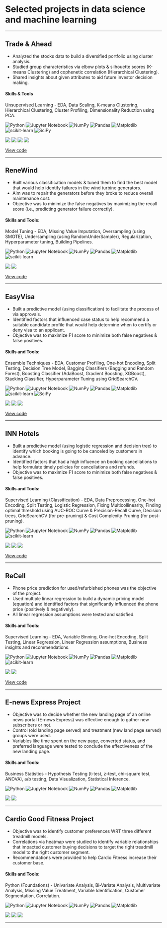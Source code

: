 # Selected projects in data science and machine learning

---

## Trade & Ahead
- Analyzed the stocks data to build a diversified portfolio using cluster analysis.
- Studied group characteristics via elbow plots & silhouette scores (K-means Clustering) and cophenetic correlation (Hierarchical Clustering).
- Shared insights about given attributes to aid future investor decision making.

#### Skills & Tools
Unsupervised Learning - EDA, Data Scaling, K-means Clustering, Hierarchical Clustering, Cluster Profiling, Dimensionality Reduction using PCA.

![Python](https://img.shields.io/badge/python-3670A0?style=for-the-badge&logo=python&logoColor=ffdd54&style=flat) ![Jupyter Notebook](https://img.shields.io/badge/jupyter-%23FA0F00.svg?style=for-the-badge&logo=jupyter&logoColor=white&style=flat) ![NumPy](https://img.shields.io/badge/numpy-%23013243.svg?style=for-the-badge&logo=numpy&logoColor=white&style=flat) ![Pandas](https://img.shields.io/badge/pandas-%23150458.svg?style=for-the-badge&logo=pandas&logoColor=white&style=flat) ![Matplotlib](https://img.shields.io/badge/Matplotlib-%23ffffff.svg?style=for-the-badge&logo=Matplotlib&logoColor=black&style=flat) ![scikit-learn](https://img.shields.io/badge/scikit--learn-%23F7931E.svg?style=for-the-badge&logo=scikit-learn&logoColor=white&style=flat) ![SciPy](https://img.shields.io/badge/SciPy-%230C55A5.svg?style=for-the-badge&logo=scipy&logoColor=%white&style=flat)

<img src="images/project_1/1_gics.png?raw=true" />
<img src="images/project_1/2_correlation.png?raw=true" />
<img src="images/project_1/3_k_means.png?raw=true" />
<img src="images/project_1/4_dendrogram.png?raw=true" />

[View code](https://github.com/ritima1/ritima1.github.io/tree/master/projects/project_1.html)

---

## ReneWind
- Built various classification models & tuned them to find the best model that would help identify failures in the wind turbine generators. 
- Aim was to repair the generators before they broke to reduce overall maintenance cost.
- Objective was to minimize the false negatives by maximizing the recall score (i.e., predicting generator failure correctly).

#### Skills and Tools: 
Model Tuning - EDA, Missing Value Imputation, Oversampling (using SMOTE), Undersampling (using RandomUnderSampler), Regularization, Hyperparameter tuning, Building Pipelines.

![Python](https://img.shields.io/badge/python-3670A0?style=for-the-badge&logo=python&logoColor=ffdd54&style=flat) ![Jupyter Notebook](https://img.shields.io/badge/jupyter-%23FA0F00.svg?style=for-the-badge&logo=jupyter&logoColor=white&style=flat) ![NumPy](https://img.shields.io/badge/numpy-%23013243.svg?style=for-the-badge&logo=numpy&logoColor=white&style=flat) ![Pandas](https://img.shields.io/badge/pandas-%23150458.svg?style=for-the-badge&logo=pandas&logoColor=white&style=flat) ![Matplotlib](https://img.shields.io/badge/Matplotlib-%23ffffff.svg?style=for-the-badge&logo=Matplotlib&logoColor=black&style=flat) ![scikit-learn](https://img.shields.io/badge/scikit--learn-%23F7931E.svg?style=for-the-badge&logo=scikit-learn&logoColor=white&style=flat)

<img src="images/project_2/1_algos.png?raw=true" />
<img src="images/project_2/2_features.png?raw=true" />

[View code](https://github.com/ritima1/ritima1.github.io/tree/master/projects/project_2.ipynb) 

---

## EasyVisa
- Built a predictive model (using classification) to facilitate the process of via approvals.
- Identified factors that influenced case status to help recommend a suitable candidate profile that would help determine when to certify or deny visa to an applicant.
- Objective was to maximize F1 score to minimize both false negatives & false positives.

#### Skills and Tools: 
Ensemble Techniques - EDA, Customer Profiling, One-hot Encoding, Split Testing, Decision Tree Model, Bagging Classifiers (Bagging and Random Forest), Boosting Classifier (AdaBoost, Gradient Boosting, XGBoost), Stacking Classifier, Hyperparameter Tuning using GridSearchCV.

![Python](https://img.shields.io/badge/python-3670A0?style=for-the-badge&logo=python&logoColor=ffdd54&style=flat) ![Jupyter Notebook](https://img.shields.io/badge/jupyter-%23FA0F00.svg?style=for-the-badge&logo=jupyter&logoColor=white&style=flat) ![NumPy](https://img.shields.io/badge/numpy-%23013243.svg?style=for-the-badge&logo=numpy&logoColor=white&style=flat) ![Pandas](https://img.shields.io/badge/pandas-%23150458.svg?style=for-the-badge&logo=pandas&logoColor=white&style=flat) ![Matplotlib](https://img.shields.io/badge/Matplotlib-%23ffffff.svg?style=for-the-badge&logo=Matplotlib&logoColor=black&style=flat) ![scikit-learn](https://img.shields.io/badge/scikit--learn-%23F7931E.svg?style=for-the-badge&logo=scikit-learn&logoColor=white&style=flat) ![SciPy](https://img.shields.io/badge/SciPy-%230C55A5.svg?style=for-the-badge&logo=scipy&logoColor=%white&style=flat)

<img src="images/project_3/1_case_study.png?raw=true" />
<img src="images/project_3/2_region.png?raw=true" />
<img src="images/project_3/3_stacking.png?raw=true" />

[View code](https://github.com/ritima1/ritima1.github.io/tree/master/projects/project_3.ipynb) 

---

## INN Hotels
- Built a predictive model (using logistic regression and decision tree) to identify which booking is going to be canceled by customers in advance.
- Identified factors that had a high influence on booking cancellations to help formulate timely policies for cancellations and refunds.
- Objective was to maximize F1 score to minimize both false negatives & false positives.

#### Skills and Tools: 
Supervised Learning (Classification) - EDA, Data Preprocessing, One-hot Encoding, Split Testing, Logistic Regression, Fixing Multicollinearity, Finding optimal threshold using AUC-ROC Curve & Precision-Recall Curve, Decision trees, GridSearchCV (for pre-pruning) & Cost Complexity Pruning (for post-pruning).

![Python](https://img.shields.io/badge/python-3670A0?style=for-the-badge&logo=python&logoColor=ffdd54&style=flat) ![Jupyter Notebook](https://img.shields.io/badge/jupyter-%23FA0F00.svg?style=for-the-badge&logo=jupyter&logoColor=white&style=flat) ![NumPy](https://img.shields.io/badge/numpy-%23013243.svg?style=for-the-badge&logo=numpy&logoColor=white&style=flat) ![Pandas](https://img.shields.io/badge/pandas-%23150458.svg?style=for-the-badge&logo=pandas&logoColor=white&style=flat) ![Matplotlib](https://img.shields.io/badge/Matplotlib-%23ffffff.svg?style=for-the-badge&logo=Matplotlib&logoColor=black&style=flat) ![scikit-learn](https://img.shields.io/badge/scikit--learn-%23F7931E.svg?style=for-the-badge&logo=scikit-learn&logoColor=white&style=flat) 

<img src="images/project_4/1_heatmap.png?raw=true" />
<img src="images/project_4/2_decision.png?raw=true" />
<img src="images/project_4/3_lead_time.png?raw=true" />

[View code](https://github.com/ritima1/ritima1.github.io/tree/master/projects/project_4.ipynb) 

---

## ReCell
- Phone price prediction for used/refurbished phones was the objective of the project.
- Used multiple linear regression to build a dynamic pricing model (equation) and identified factors that significantly influenced the phone price (positively & negatively).
- All linear regression assumptions were tested and satisfied.

#### Skills and Tools: 
Supervised Learning - EDA, Variable Binning, One-hot Encoding, Split Testing, Linear Regression, Linear Regression assumptions, Business insights and recommendations.

![Python](https://img.shields.io/badge/python-3670A0?style=for-the-badge&logo=python&logoColor=ffdd54&style=flat) ![Jupyter Notebook](https://img.shields.io/badge/jupyter-%23FA0F00.svg?style=for-the-badge&logo=jupyter&logoColor=white&style=flat) ![NumPy](https://img.shields.io/badge/numpy-%23013243.svg?style=for-the-badge&logo=numpy&logoColor=white&style=flat) ![Pandas](https://img.shields.io/badge/pandas-%23150458.svg?style=for-the-badge&logo=pandas&logoColor=white&style=flat) ![Matplotlib](https://img.shields.io/badge/Matplotlib-%23ffffff.svg?style=for-the-badge&logo=Matplotlib&logoColor=black&style=flat) ![scikit-learn](https://img.shields.io/badge/scikit--learn-%23F7931E.svg?style=for-the-badge&logo=scikit-learn&logoColor=white&style=flat) 

<img src="images/project_5/1_recell.png?raw=true" />
<img src="images/project_5/2_screen_size.png?raw=true" />

[View code](https://github.com/ritima1/ritima1.github.io/tree/master/projects/project_5.html) 

---

## E-news Express Project
- Objective was to decide whether the new landing page of an online news portal (E-news Express) was effective enough to gather new subscribers or not.
- Control (old landing page served) and treatment (new land page served) groups were used.
- Variables like time spent on the new page, converted status, and preferred language were tested to conclude the effectiveness of the new landing page.

#### Skills and Tools: 
Business Statistics - Hypothesis Testing (t-test, z-test, chi-square test, ANOVA), a/b testing, Data Visualization, Statistical Inference.

![Python](https://img.shields.io/badge/python-3670A0?style=for-the-badge&logo=python&logoColor=ffdd54&style=flat) ![Jupyter Notebook](https://img.shields.io/badge/jupyter-%23FA0F00.svg?style=for-the-badge&logo=jupyter&logoColor=white&style=flat) ![NumPy](https://img.shields.io/badge/numpy-%23013243.svg?style=for-the-badge&logo=numpy&logoColor=white&style=flat) ![Pandas](https://img.shields.io/badge/pandas-%23150458.svg?style=for-the-badge&logo=pandas&logoColor=white&style=flat) ![Matplotlib](https://img.shields.io/badge/Matplotlib-%23ffffff.svg?style=for-the-badge&logo=Matplotlib&logoColor=black&style=flat) 

<img src="images/project_6/1_langs.png?raw=true" />
<img src="images/project_6/2_stack.png?raw=true" />

---

## Cardio Good Fitness Project
- Objective was to identify customer preferences WRT three different treadmill models.
- Correlations via heatmap were studied to identify variable relationships that impacted customer buying decisions to target the right treadmill model to the right customer segment.
- Recommendations were provided to help Cardio Fitness increase their customer base.

#### Skills and Tools: 
Python (Foundations) - Univariate Analysis, Bi-Variate Analysis, Multivariate Analysis, Missing Value Treatment, Variable Identification, Customer Segmentation, Correlation.

![Python](https://img.shields.io/badge/python-3670A0?style=for-the-badge&logo=python&logoColor=ffdd54&style=flat) ![Jupyter Notebook](https://img.shields.io/badge/jupyter-%23FA0F00.svg?style=for-the-badge&logo=jupyter&logoColor=white&style=flat) ![NumPy](https://img.shields.io/badge/numpy-%23013243.svg?style=for-the-badge&logo=numpy&logoColor=white&style=flat) ![Pandas](https://img.shields.io/badge/pandas-%23150458.svg?style=for-the-badge&logo=pandas&logoColor=white&style=flat) ![Matplotlib](https://img.shields.io/badge/Matplotlib-%23ffffff.svg?style=for-the-badge&logo=Matplotlib&logoColor=black&style=flat) 

<img src="images/project_7/1_educator.png?raw=true" />
<img src="images/project_7/2_pairplot.png?raw=true" />
<img src="images/project_7/3_scatter.png?raw=true" />

---

